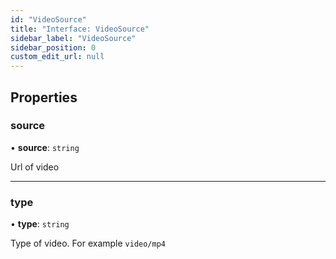 ```yaml
---
id: "VideoSource"
title: "Interface: VideoSource"
sidebar_label: "VideoSource"
sidebar_position: 0
custom_edit_url: null
---
```


## Properties

### source

• **source**: `string`

Url of video

___

### type

• **type**: `string`

Type of video. For example `video/mp4`
